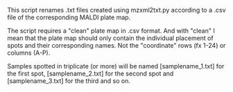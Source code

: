 This script renames .txt files created using mzxml2txt.py according to a .csv file of the corresponding MALDI plate map. 

The script requires a "clean" plate map in .csv format. And with "clean" I mean that the plate map should only contain the individual placement of spots and their corresponding names. Not the "coordinate" rows (fx 1-24) or columns (A-P).

Samples spotted in triplicate (or more) will be named [samplename_1.txt] for the first spot, [samplename_2.txt] for the second spot and [samplename_3.txt] for the third and so on.
